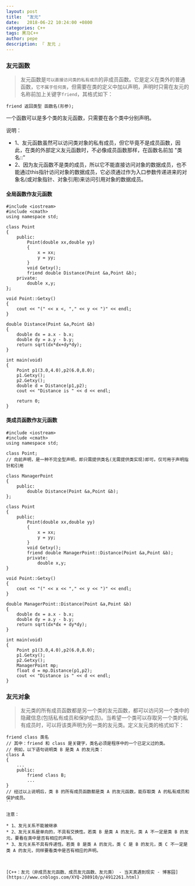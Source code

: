 ```yaml
---
layout: post
title:  "友元"
date:   2018-06-22 10:24:00 +0800
categories: C++
tags: 黑马C++
author: pepe
description: 『 友元 』
---
```


### **友元函数**

> 友元函数是`可以直接访问类的私有成员`的非成员函数。它是定义在类外的普通函数，`它不属于任何类`，但需要在类的定义中加以声明，声明时只需在友元的名称前加上关键字`friend`，其格式如下：

```
friend 返回类型 函数名(形参);
```
一个函数可以是多个类的友元函数，只需要在各个类中分别声明。   
    
说明：

* 1、友元函数虽然可以访问类对象的私有成员，但它毕竟不是成员函数，因此，在类的外部定义友元函数时，不必像成员函数那样，在函数名前加 "类名::"
* 2、因为友元函数不是类的成员，所以它不能直接访问对象的数据成员，也不能通过this指针访问对象的数据成员，它必须通过作为入口参数传递进来的对象名(或对象指针、对象引用)来访问引用对象的数据成员。    
    
#### 全局函数作友元函数
```
#include <iostream>
#include <cmath>
using namespace std;

class Point
{
    public:
        Point(double xx,double yy)
        {
            x = xx;
            y = yy;
        }
        void Getxy();
        friend double Distance(Point &a,Point &b);
    private:
        double x,y;
};

void Point::Getxy()
{
    cout << "(" << x <, "," << y << ")" << endl;
}

double Distance(Point &a,Point &b)
{
    double dx = a.x - b.x;
    double dy = a.y - b.y;
    return sqrt(dx*dx+dy*dy);
}

int main(void)
{
    Point p1(3.0,4.0),p2(6.0,8.0);
    p1.Getxy();
    p2.Getxy();
    double d = Distance(p1,p2);
    cout << "Distance is " << d << endl;
    
    return 0;
}
```
  
#### 类成员函数作友元函数
```
#include <iostream>
#include <cmath>
using namespace std;

class Point;
// 向前声明，是一种不完全型声明，即只需提供类名(无需提供类实现)即可。仅可用于声明指针和引用

class ManagerPoint
{
    public:
        double Distance(Point &a,Point &b);
};

class Point
{
    public:
        Point(double xx,double yy)
        {
            x = xx;
            y = yy;        
        }
        void Getxy();
        friend double ManagerPoint::Distance(Point &a,Point &b);
        private:
            double x,y;
}

void Point::Getxy()
{
    cout << "(" << x << "," << y << ")" << endl;
}

double ManagerPoint::Distance(Point &a,Point &b)
{
    double dx = a.x - b.x;
    double dy = a.y - b.y;
    return sqrt(dx*dx + dy*dy);
}

int main(void)
{
    Point p1(3.0,4.0),p2(6.0,8.0);
    p1.Getxy();
    p2.Getxy();
    ManagerPoint mp;
    float d = mp.Distance(p1,p2);
    cout << "Distance is " << d << endl;
}
```

### 友元对象

> 友元类的所有成员函数都是另一个类的友元函数，都可以访问另一个类中的隐藏信息(包括私有成员和保护成员)。当希望一个类可以存取另一个类的私有成员时，可以将该类声明为另一类的友元类。定义友元类的格式如下：

```
friend class 类名
// 其中：friend 和 class 是关键字，类名必须是程序中的一个已定义过的类。
// 例如，以下语句说明类 B 是类 A 的友元类：
class A
{
    ...
    public:
        friend class B;
        ...
}
// 经过以上说明后，类 B 的所有成员函数都是类 A 的友元函数，能存取类 A 的私有成员和保护成员。
``
    
注意：

* 1、友元关系不能被继承
* 2、友元关系是单向的，不具有交换性。若类 B 是类 A 的友元，类 A 不一定是类 B 的友元，要看在类中是否有相应的声明。
* 3、友元关系不具有传递性。若类 B 是类 A 的友元，类 C 是 B 的友元，类 C 不一定是类 A 的友元，同样要看类中是否有相应的声明。
    
    
    
[C++：友元（非成员友元函数、成员友元函数、友元类） - 当天真遇到现实 - 博客园](https://www.cnblogs.com/XYQ-208910/p/4912261.html)
    
    
    
    
    
    
    
    
    
    
    
    
    
    
    
    
    
    
    
    
    
    
    
    
    
    
    
    
    
    
    
    
    
    
    
    
    
    
    
    
    
    
    
    
    
    
    
    
    
    
    
    
    
    
    
    
    
    
    
    
    
    
    
    
    
    
    
    
    
    
    
    
    
    
    












